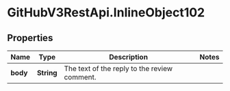 # GitHubV3RestApi.InlineObject102

## Properties

Name | Type | Description | Notes
------------ | ------------- | ------------- | -------------
**body** | **String** | The text of the reply to the review comment. | 


